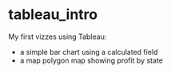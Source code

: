 # tableau_intro
My first vizzes using Tableau:
  - a simple bar chart using a calculated field
  - a map polygon map showing profit by state
